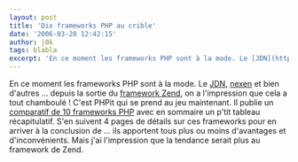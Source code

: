 ```yaml
---
layout: post
title: 'Dix frameworks PHP au crible'
date: '2006-03-20 12:42:15'
author: j0k
tags: blabla
excerpt: 'En ce moment les frameworks PHP sont à la mode. Le [JDN](http://www.j0k3r.net/news-dix-frameworks-php-1161.html), [nexen](http://www.j0k3r.net/news-framework-oui-mais-lequel-choisir-1149.html) et bien d''autres ... depuis la sortie du [framework Zend](http://www.j0k3r.net/news-zend-rend-disponible-son-framework-1129.html), on a l''impression que cela a tout      ...'
---
```


En ce moment les frameworks PHP sont à la mode. Le [JDN](http://www.j0k3r.net/news-dix-frameworks-php-1161.html), [nexen](http://www.j0k3r.net/news-framework-oui-mais-lequel-choisir-1149.html) et bien d'autres ... depuis la sortie du [framework Zend](http://www.j0k3r.net/news-zend-rend-disponible-son-framework-1129.html), on a l'impression que cela a tout chamboulé !
C'est PHPit qui se prend au jeu maintenant. Il publie un [comparatif de 10 frameworks PHP](http://www.phpit.net/article/ten-different-php-frameworks/) avec en sommaire un p'tit tableau récapitulatif. S'en suivent 4 pages de détails sur ces frameworks pour en arriver à la conclusion de ... ils apportent tous plus ou moins d'avantages et d'inconvénients. Mais j'ai l'impression que la tendance serait plus au framework de Zend.
